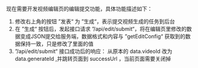现在需要开发视频编辑页的编辑提交功能，具体功能描述如下：
1. 修改右上角的按钮 ”发表“ 为 ”生成“，表示提交视频生成的任务到后台
2. 在 ”生成“ 按钮后，发起接口请求 ”/api/edit/submit“，将在编辑页里修改的数据变成JSON提交给服务端，数据格式和内容与  ”getEditConfig“ 获取到的数据保持一致，只是修改了里面的值
3. ”/api/edit/submit“ 接口成功后的响应： 从原本的 data.videoId 改为 data.generateId ,并跳转页面到 successUrl ，当前页面需要关闭掉
